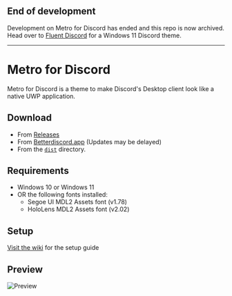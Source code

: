 ## End of development
Development on Metro for Discord has ended and this repo is now archived. Head over to [Fluent Discord](https://github.com/TakosThings/Fluent-Discord) for a Windows 11 Discord theme.

---

# Metro for Discord
Metro for Discord is a theme to make Discord's Desktop client look like a native UWP application.

## Download
* From [Releases](https://github.com/TakosThings/Metro-for-Discord/releases/latest)
* From [Betterdiscord.app](https://betterdiscord.app/theme/Metro%20for%20Discord) (Updates may be delayed)
* From the [`dist`](https://github.com/TakosThings/Metro-for-BetterDiscord/blob/master/dist/Metro_for_Discord.theme.css) directory.

## Requirements
* Windows 10 or Windows 11
* OR the following fonts installed:
  * Segoe UI MDL2 Assets font (v1.78)
  * HoloLens MDL2 Assets font (v2.02)

## Setup
[Visit the wiki](https://github.com/TakosThings/Metro-for-Discord/wiki/Setup-Guide) for the setup guide

## Preview
![Preview](https://i.imgur.com/qfCvxrB.png)
